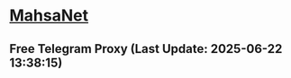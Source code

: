 
# [MahsaNet](https://t.me/mahsa_net)
## Free Telegram Proxy (Last Update: 2025-06-22 13:38:15)

    